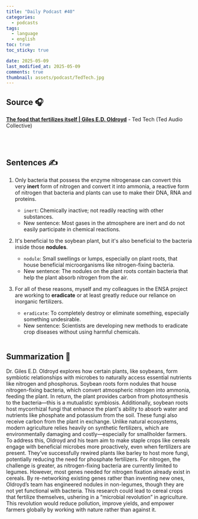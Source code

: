 ```yaml
---
title: "Daily Podcast #40"
categories:
  - podcasts
tags:
  - language
  - english
toc: true
toc_sticky: true

date: 2025-05-09
last_modified_at: 2025-05-09
comments: true
thumbnail: assets/podcast/TedTech.jpg
---
```


## Source 🎧
[**The food that fertilizes itself | Giles E.D. Oldroyd**](https://podcasts.apple.com/kr/podcast/ted-tech/id470624027?i=1000706922142)
 \- Ted Tech (Ted Audio Collective)

<br><br>
## Sentences ✍️

1. Only bacteria that possess the enzyme nitrogenase can convert this very **inert** form of nitrogen and convert it into ammonia, a reactive form of nitrogen that bacteria and plants can use to make their DNA, RNA and proteins.
   - `inert`: Chemically inactive; not readily reacting with other substances.
   - New sentence: Most gases in the atmosphere are inert and do not easily participate in chemical reactions.


1. It's beneficial to the soybean plant, but it's also beneficial to the bacteria inside those **nodules**.
   - `nodule`: Small swellings or lumps, especially on plant roots, that house beneficial microorganisms like nitrogen-fixing bacteria.
   - New sentence: The nodules on the plant roots contain bacteria that help the plant absorb nitrogen from the air.


1. For all of these reasons, myself and my colleagues in the ENSA project are working to **eradicate** or at least greatly reduce our reliance on inorganic fertilizers.
   - `eradicate`: To completely destroy or eliminate something, especially something undesirable.
   - New sentence: Scientists are developing new methods to eradicate crop diseases without using harmful chemicals.
<br><br>


## Summarization 👀
Dr. Giles E.D. Oldroyd explores how certain plants, like soybeans, form symbiotic relationships with microbes to naturally access essential nutrients like nitrogen and phosphorus.
Soybean roots form nodules that house nitrogen-fixing bacteria, which convert atmospheric nitrogen into ammonia, feeding the plant. In return, the plant provides carbon from photosynthesis to the bacteria—this is a mutualistic symbiosis.
Additionally, soybean roots host mycorrhizal fungi that enhance the plant's ability to absorb water and nutrients like phosphate and potassium from the soil. These fungi also receive carbon from the plant in exchange.
Unlike natural ecosystems, modern agriculture relies heavily on synthetic fertilizers, which are environmentally damaging and costly—especially for smallholder farmers. To address this, Oldroyd and his team aim to make staple crops like cereals engage with beneficial microbes more proactively, even when fertilizers are present.
They’ve successfully rewired plants like barley to host more fungi, potentially reducing the need for phosphate fertilizers. For nitrogen, the challenge is greater, as nitrogen-fixing bacteria are currently limited to legumes.
However, most genes needed for nitrogen fixation already exist in cereals. By re-networking existing genes rather than inventing new ones, Oldroyd’s team has engineered nodules in non-legumes, though they are not yet functional with bacteria.
This research could lead to cereal crops that fertilize themselves, ushering in a “microbial revolution” in agriculture. This revolution would reduce pollution, improve yields, and empower farmers globally by working with nature rather than against it.
<br><br>